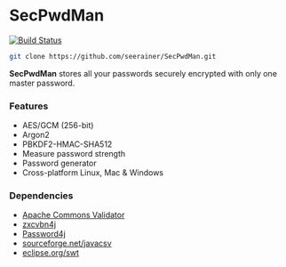 # SecPwdMan

[![Build Status](https://github.com/seerainer/SecPwdMan/actions/workflows/gradle.yml/badge.svg)](https://github.com/seerainer/SecPwdMan/actions/workflows/gradle.yml)

~~~ sh
git clone https://github.com/seerainer/SecPwdMan.git
~~~

**SecPwdMan** stores all your passwords securely encrypted with only one master password.

### Features

- AES/GCM (256-bit)
- Argon2
- PBKDF2-HMAC-SHA512
- Measure password strength
- Password generator
- Cross-platform Linux, Mac & Windows

### Dependencies

- [Apache Commons Validator](https://commons.apache.org/proper/commons-validator/)
- [zxcvbn4j](https://github.com/nulab/zxcvbn4j)
- [Password4j](https://github.com/Password4j/password4j)
- [sourceforge.net/javacsv](https://sourceforge.net/projects/javacsv/)
- [eclipse.org/swt](https://www.eclipse.org/swt/)
